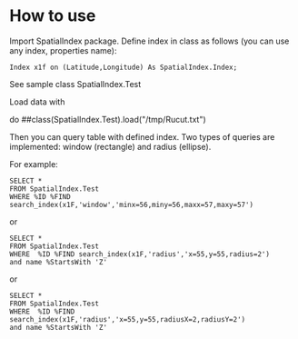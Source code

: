 # How to use

Import SpatialIndex package.
Define index in class as follows (you can use any index, properties name):

`Index x1f on (Latitude,Longitude) As SpatialIndex.Index;`

See sample class SpatialIndex.Test

Load data with

   do ##class(SpatialIndex.Test).load("/tmp/Rucut.txt")

Then you can query table with defined index.
Two types of queries are implemented:
window (rectangle) and radius (ellipse).

For example:

	SELECT *
	FROM SpatialIndex.Test
	WHERE %ID %FIND search_index(x1F,'window','minx=56,miny=56,maxx=57,maxy=57')

or

	SELECT *
	FROM SpatialIndex.Test
	WHERE  %ID %FIND search_index(x1F,'radius','x=55,y=55,radius=2')
	and name %StartsWith 'Z'

or

	SELECT *
	FROM SpatialIndex.Test
	WHERE  %ID %FIND search_index(x1F,'radius','x=55,y=55,radiusX=2,radiusY=2')
	and name %StartsWith 'Z'
